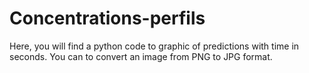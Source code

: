 # Concentrations-perfils
Here, you will find a python code to graphic of predictions with time in seconds. You can to convert an image from PNG to JPG format.
